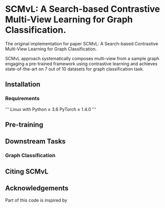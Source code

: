 # SCMvL: A Search-based Contrastive Multi-View Learning for Graph Classification.
The original implementation for paper SCMvL: A Search-based Contrastive Multi-View Learning for Graph Classification.

SCMvL approach systematically composes multi-view from a sample graph engaging a pre-trained framework using contrastive learning and achieves state-of-the-art on 7 out of 10 datasets for graph classification task.

## Installation
### Requirements
'''
Linux with Python ≥ 3.6
PyTorch ≥ 1.4.0
'''

## Pre-training

## Downstream Tasks
### Graph Classification


## Citing SCMvL

## Acknowledgements
Part of this code is inspired by 
